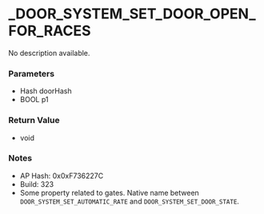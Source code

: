 # _DOOR_SYSTEM_SET_DOOR_OPEN_FOR_RACES

No description available.

### Parameters
* Hash doorHash
* BOOL p1

### Return Value
* void

### Notes
* AP Hash: 0x0xF736227C
* Build: 323
* Some property related to gates. Native name between ``DOOR_SYSTEM_SET_AUTOMATIC_RATE`` and ``DOOR_SYSTEM_SET_DOOR_STATE``.

